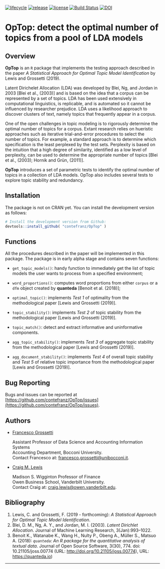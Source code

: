 [![lifecycle](https://img.shields.io/badge/lifecycle-maturing-blue.svg)](https://www.tidyverse.org/lifecycle/#maturing)
[![release](https://img.shields.io/badge/release-v0.9.4-blue.svg)](https://github.com/contefranz/OpTop/releases/tag/0.9.4)
[![license](https://img.shields.io/badge/license-GPL--3-blue.svg)](https://en.wikipedia.org/wiki/GNU_General_Public_License)
[![Build Status](https://travis-ci.org/contefranz/OpTop.svg?branch=master)](https://travis-ci.org/contefranz/OpTop)
[![DOI](https://zenodo.org/badge/138142794.svg)](https://zenodo.org/badge/latestdoi/138142794)

# OpTop: detect the optimal number of topics from a pool of LDA models

## Overview

__OpTop__ is an `R` package that implements the testing approach described in 
the paper _A Statistical Approach for Optimal Topic Model Identification_ 
by Lewis and Grossetti (2019). 

Latent Dirichelet Allocation (LDA) was developed by Blei, Ng, and Jordan in 
2003 [Blei et al., (2003)] and is based on the idea that a corpus can be 
represented by a set of topics. LDA has been used extensively in computational 
linguistics, is replicable, and is automated so it cannot be influenced by 
researcher prejudice. LDA uses a likelihood approach to discover clusters of 
text, namely topics that frequently appear in a corpus.

One of the open challenges in topic modeling is to rigorously determine the 
optimal number of topics for a corpus. Extant research relies on hueristic 
approaches such as iterative trial-and-error procedures to select the number 
of topics. For example, a standard approach is to determine which specification 
is the least perplexed by the test sets. Perplexity is based on the intuition 
that a high degree of similarity, identified as a low level of perplexity, can 
be used to determine the appropriate number of topics [Blei et al., (2003); 
Hornik and Grün, (2011)].

__OpTop__ introduces a set of parametric tests to identify the optimal number of topics in a collection of LDA models. OpTop also includes several tests to explore topic stability and redundancy.


## Installation

The package is not on CRAN yet. You can install the development version as follows:
``` r
# Install the development version from Github:
devtools::install_github( "contefranz/OpTop" )
```

## Functions

All the procedures described in the paper will be implemented in this package.
The package is in early alpha stage and contains seven functions:

* `get_topic_models()`: handy function to immediately get the list of topic models
the user wants to process from a specified environment;

* `word_proportions()`: computes word proportions from either `corpus` or a `dfm` 
object created by __quanteda__ [Benoit et al. (2018)];

* `optimal_topic()`: implements _Test 1_ of optimality from the methodological 
paper [Lewis and Grossetti (2019)].

* `topic_stability()`: implements _Test 2_ of topic stability from the 
methodological paper [Lewis and Grossetti (2019)].

* `topic_match()`: detect and extract informative and uninformative components.

* `agg_topic_stability()`: implements _Test 3_ of aggregate topic stability 
from the methodological paper [Lewis and Grossetti (2019)].

* `agg_document_stability()`: implements _Test 4_ of overall topic stability and
_Test 5_ of relative topic importance from the methodological paper 
[Lewis and Grossetti (2019)].



## Bug Reporting

Bugs and issues can be reported at
[https://github.com/contefranz/OpTop/issues](https://github.com/contefranz/OpTop/issues).

## Authors

* [Francesco Grossetti](http://faculty.unibocconi.eu/francescogiovannigrossetti/) 

  Assistant Professor of Data Science and Accounting Information Systems  
  Accounting Department, Bocconi University.  
  Contact Francesco at: francesco.grossetti@unibocconi.it.  

* [Craig M. Lewis](https://business.vanderbilt.edu/bio/craig-lewis/)

  Madison S. Wigginton Professor of Finance  
  Owen Business School, Vanderbilt University.  
  Contact Craig at: craig.lewis@owen.vanderbilt.edu.  

## Bibliography

1. Lewis, C. and Grossetti, F. (2019 - forthcoming): _A Statistical Approach
for Optimal Topic Model Identification_.
2. Blei, D. M., Ng, A. Y., and Jordan, M. I. (2003). _Latent Dirichlet Allocation_.
Journal of Machine Learning Research, 3(Jan):993–1022.
3. Benoit K., Watanabe K., Wang H., Nulty P., Obeng A., M&uuml;ller S., Matsuo A.
(2018): _`quanteda`: An R package for the
quantitative analysis of textual data_. Journal of Open Source Software, 3(30), 774. doi: 10.21105/joss.00774
(URL: http://doi.org/10.21105/joss.00774), URL: https://quanteda.io)

***
  
